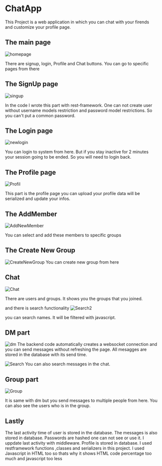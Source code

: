 # ChatApp 
This Project is a web application in which you can chat with your firends and customize your profile page.

## The main page

![homepage](https://user-images.githubusercontent.com/108425372/197344765-cfbc1c8c-d6e2-41a3-8488-b660fba81620.png)
 
 There are signup, login, Profile and Chat buttons. You can go to specific pages from there
 
 ## The SignUp page
 
 ![singup](https://user-images.githubusercontent.com/108425372/197344978-05190b4d-77e7-4a7b-9be9-198413523454.png)

In the code I wrote this part with rest-framework.
One can not create user without username models restriction and password model restrictions. So you can't put a common password.

## The Login page

![newlogin](https://user-images.githubusercontent.com/108425372/197345570-b6f53596-5014-4053-a77e-54c15592354f.png)


You can login to system from here. But if you stay inactive for 2 minutes your session going to be ended. So you will need to login back.

## The Profile page

![Profil](https://user-images.githubusercontent.com/108425372/197345424-e4c14805-9ea2-45c7-b647-890b21dba7d4.png)

This part is the profile page you can upload your profile data will be serialized and update your infos.

## The AddMember
![AddNewMember](https://user-images.githubusercontent.com/108425372/197345690-b056807c-79a1-477d-befa-a8aba6d8df1b.png)

You can select and add these members to specific groups


## The Create New Group
![CreateNewGroup](https://user-images.githubusercontent.com/108425372/197345774-86909c5c-a2ab-471c-a78f-d93a92663c18.png)
You can create new group from here


## Chat
![Chat](https://user-images.githubusercontent.com/108425372/197345840-1ae8696b-e55a-4d99-9c49-2231f112d2dd.png)

There are users and groups. It shows you the groups that you joined. 

and there is search functionality
![Search2](https://user-images.githubusercontent.com/108425372/197345919-ecc80d6f-a2a7-483f-b6a3-61b0c68df4ee.png)

you can search names. It will be filtered with javascript.


## DM part
![dm](https://user-images.githubusercontent.com/108425372/197345989-3195098a-b96a-43d3-a75e-d2b5c36f6e48.png)
The backend code automatically creates a websocket connection and you can send messages without refreshing the page. All mesagges are stored in the database with its send time.


![Search](https://user-images.githubusercontent.com/108425372/197346022-3a89c7d6-4bf7-4cc9-8633-39fb80282082.png)
 You can also search messages in the chat. 

## Group part
![Group](https://user-images.githubusercontent.com/108425372/197346154-a7659836-9650-47ef-88b7-b517a4509bee.png)

It is same with dm but you send messages to multiple people from here. You can also see the users who is in the group.



## Lastly

The last activity time of user is stored in the database.
The messages is also stored in database.
Passwords are hashed one can not see or use it.
I uppdate last activity with middleware.
Profile is stored in database. 
I used restframework functions ,classes and serializers in this project.
I used Javascript in HTML too so thats why it shows HTML code percentage too much and javascript too less
